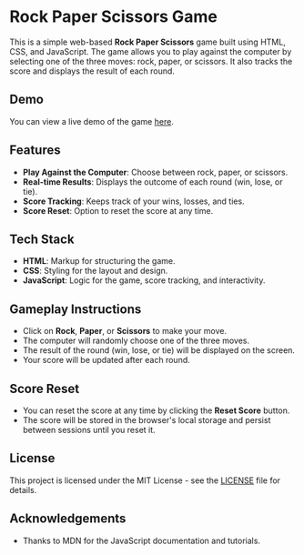 # Rock Paper Scissors Game

This is a simple web-based **Rock Paper Scissors** game built using HTML, CSS, and JavaScript. The game allows you to play against the computer by selecting one of the three moves: rock, paper, or scissors. It also tracks the score and displays the result of each round.

## Demo
You can view a live demo of the game [here](https://sagarbangade.github.io/Rock-Paper-Scissor-Game/).

## Features
- **Play Against the Computer**: Choose between rock, paper, or scissors.
- **Real-time Results**: Displays the outcome of each round (win, lose, or tie).
- **Score Tracking**: Keeps track of your wins, losses, and ties.
- **Score Reset**: Option to reset the score at any time.

## Tech Stack
- **HTML**: Markup for structuring the game.
- **CSS**: Styling for the layout and design.
- **JavaScript**: Logic for the game, score tracking, and interactivity.

## Gameplay Instructions
- Click on **Rock**, **Paper**, or **Scissors** to make your move.
- The computer will randomly choose one of the three moves.
- The result of the round (win, lose, or tie) will be displayed on the screen.
- Your score will be updated after each round.

## Score Reset
- You can reset the score at any time by clicking the **Reset Score** button.
- The score will be stored in the browser's local storage and persist between sessions until you reset it.


## License
This project is licensed under the MIT License - see the [LICENSE](LICENSE) file for details.

## Acknowledgements
- Thanks to MDN for the JavaScript documentation and tutorials.
